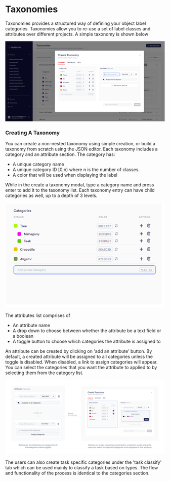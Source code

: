 # Taxonomies

Taxonomies provides a structured way of defining your object label categories. Taxonomies allow you to re-use a set of label classes and attributes over different projects. A simple taxonomy is shown below

![](<../.gitbook/assets/image 440 (1).png>)

### **Creating A Taxonomy**

You can create a non-nested taxonomy using simple creation, or build a taxonomy from scratch using the JSON editor. Each taxonomy includes a category and an attribute section. The category has:

* A unique category name
* A unique category ID \[0,n) where n is the number of classes.
* A color that will be used when displaying the label

While in the create a taxonomy modal, type a category name and press enter to add it to the taxonomy list. Each taxonomy entry can have child categories as well, up to a depth of 3 levels.

![](<../.gitbook/assets/image 501 (2).png>)

The attributes list comprises of

* An attribute name
* A drop down to choose between whether the attribute be a text field or a boolean&#x20;
* A toggle button to choose which categories the attribute is assigned to

An attribute can be created by clicking on 'add an attribute' button. By default, a created attribute will be assigned to all categories unless the toggle is disabled. When disabled, a link to assign categories will appear. You can select the categories that you want the attribute to applied to by selecting them from the category list.

![](<../.gitbook/assets/Group 28362.png>)

The users can also create task specific categories under the 'task classify' tab which can be used mainly to classify a task based on types. The flow and functionality of the process is identical to the categories section.

